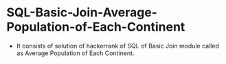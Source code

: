# SQL-Basic-Join-Average-Population-of-Each-Continent
- It consists of solution of hackerrank of SQL of Basic Join module called as Average Population of Each Continent.
